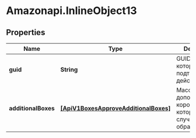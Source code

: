 # Amazonapi.InlineObject13

## Properties

Name | Type | Description | Notes
------------ | ------------- | ------------- | -------------
**guid** | **String** | GUID для которой подтверждаем действие. | [optional] 
**additionalBoxes** | [**[ApiV1BoxesApproveAdditionalBoxes]**](ApiV1BoxesApproveAdditionalBoxes.md) | Массив дополнительных коробок которые случились при обработки. | [optional] 



